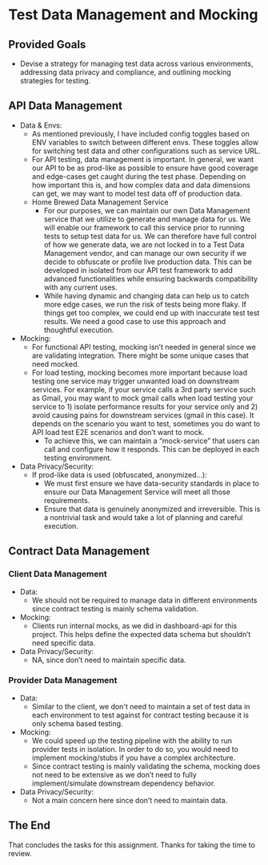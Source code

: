 # Test Data Management and Mocking

## Provided Goals

* Devise a strategy for managing test data across various environments, addressing data privacy and compliance, and outlining mocking strategies for testing.

## API Data Management

* Data & Envs:
  * As mentioned  previously, I have included config toggles based on ENV variables to switch between different envs.  These toggles allow for switching test data and other configurations such as service URL.
  * For API testing, data management is important.  In general, we want our API to be as prod-like as possible to ensure have good coverage and edge-cases get caught during the test phase. Depending on how important this is, and how complex data and data dimensions can get, we may want to model test data off of production data.  
  * Home Brewed Data Management Service
    * For our purposes, we can maintain our own Data Management service that we utilize to generate and manage data for us.  We will enable our framework to call this service prior to running tests to setup test data for us.  We can therefore have full control of how we generate data, we are not locked in to a Test Data Management vendor, and can manage our own security if we decide to obfuscate or profile live production data.  This can be developed in isolated from our API test framework to add advanced functionalities while ensuring backwards compatibility with any current uses.
    * While having dynamic and changing data can help us to catch more edge cases, we run the risk of tests being more flaky.  If things get too complex, we could end up with inaccurate test test results.  We need a good case to use this approach and thoughtful execution. 
* Mocking:
  * For functional API testing, mocking isn’t needed in general since we are validating integration.  There might be some unique cases that need mocked. 
  * For load testing, mocking becomes more important because load testing one service may trigger unwanted load on downstream services.  For example, if your service calls a 3rd party service such as Gmail, you may want to mock gmail calls when load testing your service to 1) isolate performance results for your service only and 2) avoid causing pains for downstream services (gmail in this case).  It depends on the scenario you want to test, sometimes you do want to API load test E2E scenarios and don’t want to mock.  
    * To achieve this, we can maintain a “mock-service” that users can call and configure how it responds.  This can be deployed in each testing environment.  
* Data Privacy/Security:
  * If prod-like data is used (obfuscated, anonymized...):
    * We must first ensure we have data-security standards in place to ensure our Data Management Service will meet all those requirements.
    * Ensure that data is genuinely anonymized and irreversible. This is a nontrivial task and would take a lot of planning and careful execution.  

## Contract Data Management

### Client Data Management

* Data:
  * We should not be required to manage data in different environments since contract testing is mainly schema validation.  
* Mocking:
  * Clients run internal mocks, as we did in dashboard-api for this project.  This helps define the expected data schema but shouldn’t need specific data.
* Data Privacy/Security:
  * NA, since don’t need to maintain specific data. 


### Provider Data Management

* Data:
  * Similar to the client, we don't need to maintain a set of test data in each environment to test against for contract testing because it is only schema based testing.
* Mocking:
  * We could speed up the testing pipeline with the ability to run provider tests in isolation.  In order to do so, you would need to implement mocking/stubs if you have a complex architecture.  
  * Since contract testing is mainly validating the schema, mocking does not need to be extensive as we don’t need to fully implement/simulate downstream dependency behavior.  
* Data Privacy/Security:
  * Not a main concern here since don’t need to maintain data.  

## The End
That concludes the tasks for this assignment.  Thanks for taking the time to review.  